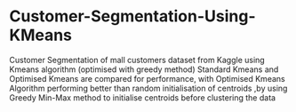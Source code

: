 # Customer-Segmentation-Using-KMeans
Customer Segmentation of mall customers dataset from Kaggle using Kmeans algorithm (optimised with greedy method)
Standard Kmeans and Optimised Kmeans are compared for performance, with Optimised Kmeans Algorithm performing better than random initialisation of centroids ,by using Greedy Min-Max method to initialise centroids before clustering the data 
